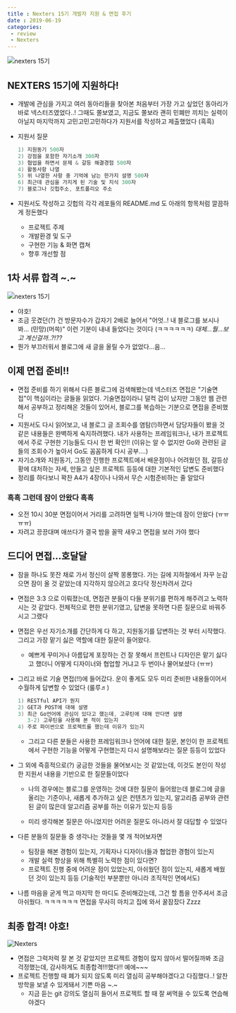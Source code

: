 ```yaml
---
title : Nexters 15기 개발자 지원 & 면접 후기
date : 2019-06-19
categories:
 - review
 - Nexters
---
```




![nexters 15기]({{site.url}}{{site.baseurl}}/assets/images/nexters.jpg)



## NEXTERS 15기에 지원하다!

- 개발에 관심을 가지고 여러 동아리들을 찾아본 처음부터 가장 가고 싶었던 동아리가 바로 넥스터즈였었다..! 그때도 쫄보였고, 지금도 쫄보라 괜히 민폐만 끼치는 실력이 아닐지 마지막까지 고민고민고민하다가 지원서를 작성하고 제출했었다 (흑흑) 

- 지원서 질문

  ```c
  1) 지원동기 500자 
  2) 강점을 포함한 자기소개 300자 
  3) 협업을 하면서 문제 & 갈등 해결경험 500자
  4) 활동사항 나열
  5) 위 나열한 사항 중 기억에 남는 한가지 설명 500자
  6) 최근데 관심을 가지게 된 기술 및 지식 300자
  7) 블로그나 깃헙주소, 포트폴리오 주소
  ```

- 지원서도 작성하고 깃헙의 각각 레포들의 README.md 도 아래의 항목처럼 깔끔하게 정돈했다
  - 프로젝트 주제
  - 개발환경 및 도구
  - 구현한 기능 & 화면 캡쳐
  - 향후 개선할 점



## 1차 서류 합격 ~.~

![nexters 15기]({{site.url}}{{site.baseurl}}/assets/images/nexters-1.png)

- 야호!
- 조금 웃겼던(?) 건 방문자수가 갑자기 2배로 늘어서 "어엇..! 내 블로그를 보시나봐... (민망)(머쓱)" 이런 기분이 내내 들었다는 것이다 (ㅋㅋㅋㅋㅋㅋ) _대체...뭘...보고 계신걸까..?!??_
- 뭔가 부끄러워서 블로그에 새 글을 올릴 수가 없었다...음...



## 이제 면접 준비!!

- 면접 준비를 하기 위해서 다른 블로그에 검색해봤는데 넥스터즈 면접은 "기술면접"이 핵심이라는 글들을 읽었다. 기술면접이라니 덜컥 겁이 났지만 그동안 웹 관련해서 공부하고 정리해온 것들이 있어서, 블로그를 복습하는 기분으로 면접을 준비했다
- 지원서도 다시 읽어보고, 내 블로그 글 조회수를 염탐(!)하면서 담당자들이 봤을 것 같은 내용들은 완벽하게 숙지하려했다. 내가 사용하는 프레임워크나, 내가 프로젝트에서 주로 구현한 기능들도 다시 한 번 확인!! (이유는 알 수 없지만 Go와 관련된 글들의 조회수가 높아서 Go도 꼼꼼하게 다시 공부....)
- 자기소개와 지원동기, 그동안 진행한 프로젝트에서 배운점이나 어려웠던 점, 갈등상황에 대처하는 자세, 만들고 싶은 프로젝트 등등에 대한 기본적인 답변도 준비했다
- 정리를 하다보니 꽉찬 A4가 4장이나 나와서 무슨 시험준비하는 줄 알았다 

### 흑흑 그런데 잠이 안왔다 흑흑

- 오전 10시 30분 면접이어서 거리를 고려하면 일찍 나가야 했는데 잠이 안왔다 (ㅠㅠㅠㅠ) 
- 자려고 끙끙대며 애쓰다가 결국 밤을 꼴딱 새우고 면접을 보러 가야 했다



## 드디어 면접...호달달

- 잠을 하나도 못잔 채로 가서 정신이 살짝 몽롱했다. 가는 길에 지하철에서 자꾸 눈감으면 잠이 올 것 같았는데 지각하지 않으려고 호다닥 정신차려서 갔다

- 면접은 3:3 으로 이뤄졌는데, 면접관 분들이 다들 분위기를 편하게 해주려고 노력하시는 것 같았다. 전체적으로 편한 분위기였고, 답변을 못하면 다른 질문으로 바꿔주시고 그랬다

- 면접은 우선 자기소개를 간단하게 다 하고, 지원동기를 답변하는 것 부터 시작했다. 그리고 가장 맡기 싫은 역할에 대한 질문이 들어왔다.

  - 예쁘게 꾸미거나 아름답게 포장하는 건 잘 못해서 프런트나 디자인은 맡기 싫다고 했더니 어떻게 디자이너와 협업할 거냐고 두 번이나 물어보셨다 (ㅠㅠ)

- 그리고 바로 기술 면접(!!)에 들어갔다. 운이 좋게도 모두 미리 준비한 내용들이어서 수월하게 답변할 수 있었다 (룰루♬)

  ```c
  1) RESTful API가 뭔지
  2) GET과 POST에 대해 설명
  3) 최근 Go언어에 관심이 있다고 했는데, 고루틴에 대해 안다면 설명
     3-2) 고루틴을 사용해 본 적이 있는지
  4) 주로 파이썬으로 프로젝트를 했는데 이유가 있는지
  ```

  - 그리고 다른 분들은 사용한 프레임워크나 언어에 대한 질문, 본인이 한 프로젝트에서 구현한 기능을 어떻게 구현했는지 다시 설명해보라는 질문 등등이 있었다

- 그 외에 즉흥적으로(?) 궁금한 것들을 물어보시는 것 같았는데, 이것도 본인이 작성한 지원서 내용을 기반으로 한 질문들이었다

  - 나의 경우에는 블로그를 운영하는 것에 대한 질문이 들어왔는데 블로그에 글을 올리는 기준이나, 새롭게 추가하고 싶은 컨텐츠가 있는지, 알고리즘 공부와 관련된 글이 많은데 알고리즘 공부를 하는 이유가 있는지 등등

  - 미리 생각해본 질문은 아니었지만 어려운 질문도 아니라서 잘 대답할 수 있었다

- 다른 분들의 질문들 중 생각나는 것들을 몇 개 적어보자면

  - 팀장을 해본 경험이 있는지, 기획자나 디자이너들과 협업한 경험이 있는지
  - 개발 실력 향상을 위해 특별히 노력한 점이 있다면?
  - 프로젝트 진행 중에 어려운 점이 있었는지, 아쉬웠던 점이 있는지, 새롭게 배웠던 것이 있는지 등등 (기술적인 부분뿐만 아니라 조직적인 면에서도)

- 나름 마음을 굳게 먹고 마지막 한 마디도 준비해갔는데, 그건 할 틈을 안주셔서 조금 아쉬웠다. ㅋㅋㅋㅋㅋㅋ 면접을 무사히 마치고 집에 와서 꿀잠잤다 Zzzz



## 최종 합격! 야호!

![Nexters]({{site.url}}{{site.baseurl}}/assets/images/nexters-1.png)

- 면접은 그럭저럭 잘 본 것 같았지만 프로젝트 경험이 많지 않아서 떨어질까봐 조금 걱정했는데, 감사하게도 최종합격!!!했다!! 예에~~~
- 프로젝트 진행할 때 폐가 되지 않도록 미리 열심히 공부해야겠다고 다짐했다..! 알찬 방학을 보낼 수 있게돼서 기쁜 마음 ~.~ 
  - 지금 듣는 git 강의도 열심히 들어서 프로젝트 할 때 잘 써먹을 수 있도록 연습해야겠다